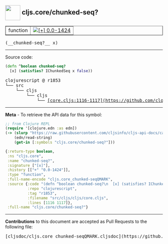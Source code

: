 ## <img width="48px" valign="middle" src="http://i.imgur.com/Hi20huC.png"> cljs.core/chunked-seq?

 <table border="1">
<tr>

<td>function</td>
<td><a href="https://github.com/cljsinfo/cljs-api-docs/tree/0.0-1424"><img valign="middle" alt="[+] 0.0-1424" src="https://img.shields.io/badge/+-0.0--1424-lightgrey.svg"></a> </td>
</tr>
</table>

 <samp>
(__chunked-seq?__ x)<br>
</samp>

---





Source code:

```clj
(defn ^boolean chunked-seq?
  [x] (satisfies? IChunkedSeq x false))
```

 <pre>
clojurescript @ r1853
└── src
    └── cljs
        └── cljs
            └── <ins>[core.cljs:1116-1117](https://github.com/clojure/clojurescript/blob/r1853/src/cljs/cljs/core.cljs#L1116-L1117)</ins>
</pre>


---

__Meta__ - To retrieve the API data for this symbol:

```clj
;; from Clojure REPL
(require '[clojure.edn :as edn])
(-> (slurp "https://raw.githubusercontent.com/cljsinfo/cljs-api-docs/catalog/cljs-api.edn")
    (edn/read-string)
    (get-in [:symbols "cljs.core/chunked-seq?"]))
```

```clj
{:return-type boolean,
 :ns "cljs.core",
 :name "chunked-seq?",
 :signature ["[x]"],
 :history [["+" "0.0-1424"]],
 :type "function",
 :full-name-encode "cljs.core_chunked-seqQMARK",
 :source {:code "(defn ^boolean chunked-seq?\n  [x] (satisfies? IChunkedSeq x false))",
          :repo "clojurescript",
          :tag "r1853",
          :filename "src/cljs/cljs/core.cljs",
          :lines [1116 1117]},
 :full-name "cljs.core/chunked-seq?"}

```

---

__Contributions__ to this document are accepted as Pull Requests to the following file:

 <pre>
[cljsdoc/cljs.core_chunked-seqQMARK.cljsdoc](https://github.com/cljsinfo/cljs-api-docs/blob/master/cljsdoc/cljs.core_chunked-seqQMARK.cljsdoc)
</pre>

